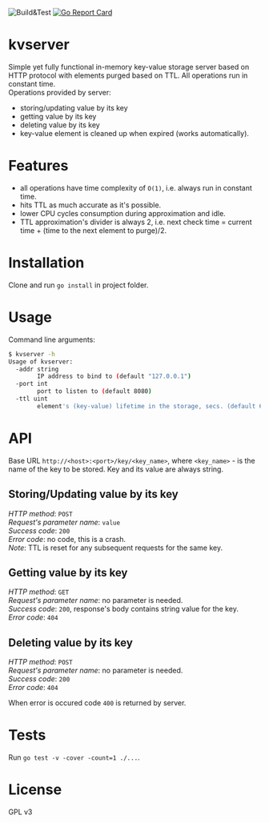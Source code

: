 ![Build&Test](https://github.com/proway2/kvserver/workflows/Build&Test/badge.svg)
[![Go Report Card](https://goreportcard.com/badge/github.com/proway2/kvserver)](https://goreportcard.com/report/github.com/proway2/kvserver)

# kvserver
Simple yet fully functional in-memory key-value storage server based on HTTP protocol with elements purged based on TTL. All operations run in constant time.    
Operations provided by server:

- storing/updating value by its key
- getting value by its key
- deleting value by its key
- key-value element is cleaned up when expired (works automatically).

# Features

- all operations have time complexity of ```O(1)```, i.e. always run in constant time.    
- hits TTL as much accurate as it's possible.    
- lower CPU cycles consumption during approximation and idle.    
- TTL approximation's divider is always 2, i.e. next check time = current time + (time to the next element to purge)/2.

# Installation
Clone and run ```go install``` in project folder.

# Usage
Command line arguments:
```bash
$ kvserver -h
Usage of kvserver:
  -addr string
    	IP address to bind to (default "127.0.0.1")
  -port int
    	port to listen to (default 8080)
  -ttl uint
    	element's (key-value) lifetime in the storage, secs. (default 60)
```
# API
Base URL ```http://<host>:<port>/key/<key_name>```, where ```<key_name>``` - is the name of the key to be stored. Key and its value are always string.
## Storing/Updating value by its key
_HTTP method_: ```POST```    
_Request's parameter name_: ```value```    
_Success code_: ```200```    
_Error code_: no code, this is a crash.    
_Note_: TTL is reset for any subsequent requests for the same key.

## Getting value by its key
_HTTP method_: ```GET```    
_Request's parameter name_: no parameter is needed.    
_Success code_: ```200```, response's body contains string value for the key.    
_Error code_: ```404```

## Deleting value by its key
_HTTP method_: ```POST```    
_Request's parameter name_: no parameter is needed.    
_Success code_: ```200```    
_Error code_: ```404```

When error is occured code ```400``` is returned by server.

# Tests
Run ```go test -v -cover -count=1 ./...```.

# License
GPL v3
